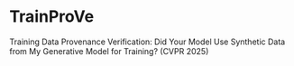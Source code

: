# TrainProVe
Training Data Provenance Verification: Did Your Model Use Synthetic Data from My Generative Model for Training? (CVPR 2025)
